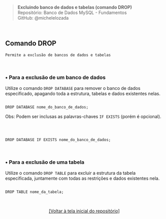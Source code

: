 > **Excluindo banco de dados e tabelas (comando DROP)**     
> Repositório: Banco de Dados MySQL - Fundamentos    
> GitHub: @michelelozada
&nbsp;
     
&nbsp;  
## Comando DROP    
```
Permite a exclusão de bancos de dados e tabelas
```

&nbsp;

### • Para a exclusão de um banco de dados
Utilize o comando `DROP DATABASE` para remover o banco de dados especificado, apagando toda a estrutura,
tabelas e dados existentes nelas.

```mysql

DROP DATABASE nome_do_banco_de_dados;
````
Obs: Podem ser inclusas as palavras-chaves `IF EXISTS` (porém é opcional).  

&nbsp;

````mysql

DROP DATABASE IF EXISTS nome_do_banco_de_dados;
````

&nbsp;
     
### • Para a exclusão de uma tabela
Utilize o comando `DROP TABLE` para excluir a estrutura da tabela especificada, juntamente com todas as 
restrições e dados existentes nela.

```mysql

DROP TABLE nome_da_tabela;
```

&nbsp;

<div align="center">
<a href="https://github.com/michelelozada/MySQL-Study-Notes">[Voltar à tela inicial do repositório]</a>
</div>